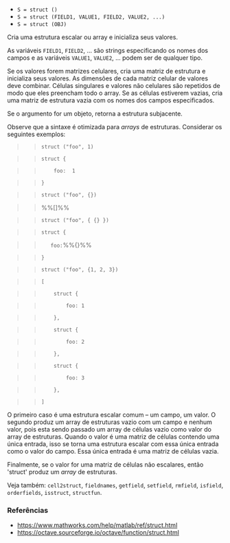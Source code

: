 * `S = struct ()`
* `S = struct (FIELD1, VALUE1, FIELD2, VALUE2, ...)`
* `S = struct (OBJ)`

Cria uma estrutura escalar ou array e inicializa seus valores.

As variáveis `FIELD1`, `FIELD2`, ... são strings especificando os nomes
dos campos e as variáveis `VALUE1`, `VALUE2`, ... podem ser de qualquer
tipo.

Se os valores forem matrizes celulares, cria uma matriz de estrutura e
inicializa seus valores. As dimensões de cada matriz celular de valores
deve combinar. Células singulares e valores não celulares são repetidos de modo
que eles preencham todo o array. Se as células estiverem vazias, cria uma
matriz de estrutura vazia com os nomes dos campos especificados.

Se o argumento for um objeto, retorna a estrutura subjacente.

Observe que a sintaxe é otimizada para *arrays* de estruturas. Considerar
os seguintes exemplos:

>> `struct ("foo", 1)`

>> `struct {`

>> `    foo:  1`

>> `}`

>> `struct ("foo", {})`

>> %%[]%%

>> `struct ("foo", { {} })`

>> `struct {`

>> `    foo: `%%{}%%

>> `}`

>> `struct ("foo", {1, 2, 3})`

>> `[`

>> `    struct {`

>> `        foo: 1`

>> `    },`

>> `    struct {`

>> `        foo: 2`

>> `    },`

>> `    struct {`

>> `        foo: 3`

>> `    },`

>> `]`

O primeiro caso é uma estrutura escalar comum – um campo, um valor.
O segundo produz um array de estruturas vazio com um campo e nenhum
valor, pois esta sendo passado um array de células vazio como valor do array de estruturas.
Quando o valor é uma matriz de células contendo uma única entrada,
isso se torna uma estrutura escalar com essa única entrada como o valor do
campo. Essa única entrada é uma matriz de células vazia.

Finalmente, se o valor for uma matriz de células não escalares, então 'struct'
produz um *array* de estruturas.

Veja também: `cell2struct`, `fieldnames`, `getfield`, `setfield`, `rmfield`,
`isfield`, `orderfields`, `isstruct`, `structfun`.

### Referências

* https://www.mathworks.com/help/matlab/ref/struct.html
* https://octave.sourceforge.io/octave/function/struct.html
